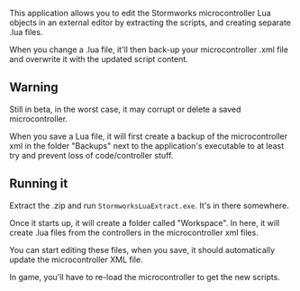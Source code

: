 This application allows you to edit the Stormworks microcontroller Lua objects in an external editor by extracting the scripts, and creating separate .lua files.

When you change a .lua file, it'll then back-up your microcontroller .xml file and overwrite it with the updated script content.

## Warning
Still in beta, in the worst case, it may corrupt or delete a saved microcontroller.

When you save a Lua file, it will first create a backup of the microcontroller xml in the folder "Backups" next to the application's executable to at least try and prevent loss of code/controller stuff.

## Running it
Extract the .zip and run `StormworksLuaExtract.exe`. It's in there somewhere.

Once it starts up, it will create a folder called "Workspace". In here, it will create .lua files from the controllers in the microcontroller xml files.

You can start editing these files, when you save, it should automatically update the microcontroller XML file.

In game, you'll have to re-load the microcontroller to get the new scripts.